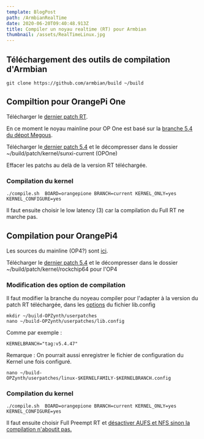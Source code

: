 ```yaml
---
template: BlogPost
path: /ArmbianRealTime
date: 2020-06-20T09:40:48.913Z
title: Compiler un noyau realtime (RT) pour Armbian
thumbnail: /assets/RealTimeLinux.jpg
---
```

## Téléchargement des outils de compilation d'Armbian

```
git clone https://github.com/armbian/build ~/build
```

## Compiltion pour OrangePi One

Télécharger le [dernier patch RT](https://wiki.linuxfoundation.org/realtime/start). 

En ce moment le noyau mainline pour OP One est basé sur la [branche 5.4 du dépot Megous](https://github.com/megous/linux/tree/orange-pi-5.4).

Télécharger le[ dernier patch 5.4](http://cdn.kernel.org/pub/linux/kernel/projects/rt/5.4/) et le décompresser dans le dossier ~/build/patch/kernel/sunxi-current (OPOne)

Effacer les patchs au delà de la version RT téléchargée.

### Compilation du kernel

```
./compile.sh  BOARD=orangepione BRANCH=current KERNEL_ONLY=yes KERNEL_CONFIGURE=yes
```

Il faut ensuite choisir le low latency (3) car la compilation du Full RT ne marche pas.

## Compilation pour OrangePi4

Les sources du mainline (OP4?) sont [ici](https://git.kernel.org/pub/scm/linux/kernel/git/stable/linux.git).

Télécharger le [dernier patch 5.4](http://cdn.kernel.org/pub/linux/kernel/projects/rt/5.4/) et le décompresser dans le dossier ~/build/patch/kernel/rockchip64 pour l'OP4

### Modification des option de compilation

Il faut modifier la branche du noyeau compiler pour l'adapter à la version du patch RT téléchargée, dans les [options](https://github.com/armbian/build/blob/master/lib/configuration.sh) du fichier lib.config

```
mkdir ~/build-OPZynth/userpatches
nano ~/build-OPZynth/userpatches/lib.config
```

Comme par exemple :

```
KERNELBRANCH="tag:v5.4.47"
```

Remarque : On pourrait aussi enregistrer le fichier de configuration du Kernel une fois configuré.

```
nano ~/build-OPZynth/userpatches/linux-$KERNELFAMILY-$KERNELBRANCH.config
```

### Compilation du kernel

```
./compile.sh  BOARD=orangepione BRANCH=current KERNEL_ONLY=yes KERNEL_CONFIGURE=yes
```

Il faut ensuite choisir Full Preempt RT et [désactiver AUFS et NFS sinon la compilation n'aboutit pas.](https://forum.armbian.com/topic/13250-preempt-rt-patch-for-allwinner-h5/)
